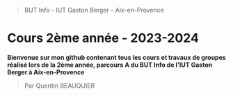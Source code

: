 > BUT Info - IUT Gaston Berger - Aix-en-Provence

# Cours 2ème année - 2023-2024

**Bienvenue sur mon github contenant tous les cours et travaux de 
groupes réalisé lors de la 2ème année, parcours A du BUT Info de l'IUT 
Gaston Berger à Aix-en-Provence**

> Par Quentin BEAUQUIER

